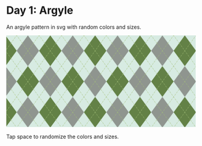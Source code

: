 # Day 1: Argyle

An argyle pattern in svg with random colors and sizes.

![argyle](/Day1/screenshot.svg)

Tap space to randomize the colors and sizes.
